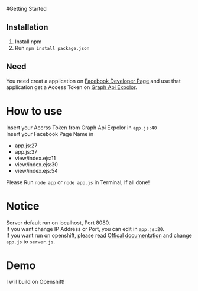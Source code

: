 #Getting Started

## Installation
1. Install npm
2. Run ``npm install package.json``

## Need
You need creat a application on [Facebook Developer Page](https://developers.facebook.com/apps/)
and use that application get a Access Token on [Graph Api Expolor](https://developers.facebook.com/tools/explorer/).

# How to use
Insert your Accrss Token from Graph Api Expolor in ``app.js:40``<br />
Insert your Facebook Page Name in<br />

- app.js:27
- app.js:37
- view/index.ejs:11
- view/index.ejs:30
- view/index.ejs:54




Please Run ``node app`` or ``node app.js`` in Terminal, If all done!

# Notice
Server default run on localhost, Port 8080.<br />
If you want change IP Address or Port, you can edit in  ``app.js:20``.<br />
If you want run on openshift, please read [Offical documentation](https://developers.openshift.com/en/node-js-overview.html) and change ``app.js`` to ``server.js``. 

# Demo
I will build on Openshift!
